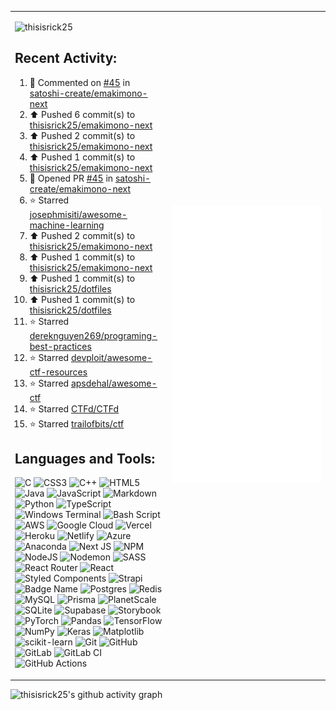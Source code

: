 <table>
  <tr>
    <td width="50%">

<p align="left"> <img src="https://komarev.com/ghpvc/?username=thisisrick25&label=Profile%20views&color=0e75b6&style=flat" alt="thisisrick25" />
</p>

## Recent Activity:
<!--RECENT_ACTIVITY:start-->
1. 💬 Commented on [#45](https://github.com/satoshi-create/emakimono-next/pull/45#issuecomment-2816793756) in [satoshi-create/emakimono-next](https://github.com/satoshi-create/emakimono-next)<br>
2. ⬆️ Pushed 6 commit(s) to [thisisrick25/emakimono-next](https://github.com/thisisrick25/emakimono-next)<br>
3. ⬆️ Pushed 2 commit(s) to [thisisrick25/emakimono-next](https://github.com/thisisrick25/emakimono-next)<br>
4. ⬆️ Pushed 1 commit(s) to [thisisrick25/emakimono-next](https://github.com/thisisrick25/emakimono-next)<br>
5. 💪 Opened PR [#45](https://github.com/satoshi-create/emakimono-next/pull/45) in [satoshi-create/emakimono-next](https://github.com/satoshi-create/emakimono-next)<br>
6. ⭐ Starred [josephmisiti/awesome-machine-learning](https://github.com/josephmisiti/awesome-machine-learning)<br>
7. ⬆️ Pushed 2 commit(s) to [thisisrick25/emakimono-next](https://github.com/thisisrick25/emakimono-next)<br>
8. ⬆️ Pushed 1 commit(s) to [thisisrick25/emakimono-next](https://github.com/thisisrick25/emakimono-next)<br>
9. ⬆️ Pushed 1 commit(s) to [thisisrick25/dotfiles](https://github.com/thisisrick25/dotfiles)<br>
10. ⬆️ Pushed 1 commit(s) to [thisisrick25/dotfiles](https://github.com/thisisrick25/dotfiles)<br>
11. ⭐ Starred [dereknguyen269/programing-best-practices](https://github.com/dereknguyen269/programing-best-practices)<br>
12. ⭐ Starred [devploit/awesome-ctf-resources](https://github.com/devploit/awesome-ctf-resources)<br>
13. ⭐ Starred [apsdehal/awesome-ctf](https://github.com/apsdehal/awesome-ctf)<br>
14. ⭐ Starred [CTFd/CTFd](https://github.com/CTFd/CTFd)<br>
15. ⭐ Starred [trailofbits/ctf](https://github.com/trailofbits/ctf)<br>
<!--RECENT_ACTIVITY:end-->

## Languages and Tools:
![C](https://img.shields.io/badge/c-%2300599C.svg?style=flat&logo=c&logoColor=white) ![CSS3](https://img.shields.io/badge/css3-%231572B6.svg?style=flat&logo=css3&logoColor=white) ![C++](https://img.shields.io/badge/c++-%2300599C.svg?style=flat&logo=c%2B%2B&logoColor=white) ![HTML5](https://img.shields.io/badge/html5-%23E34F26.svg?style=flat&logo=html5&logoColor=white) ![Java](https://img.shields.io/badge/java-%23ED8B00.svg?style=flat&logo=openjdk&logoColor=white) ![JavaScript](https://img.shields.io/badge/javascript-%23323330.svg?style=flat&logo=javascript&logoColor=%23F7DF1E) ![Markdown](https://img.shields.io/badge/markdown-%23000000.svg?style=flat&logo=markdown&logoColor=white) ![Python](https://img.shields.io/badge/python-3670A0?style=flat&logo=python&logoColor=ffdd54) ![TypeScript](https://img.shields.io/badge/typescript-%23007ACC.svg?style=flat&logo=typescript&logoColor=white) ![Windows Terminal](https://img.shields.io/badge/Windows%20Terminal-%234D4D4D.svg?style=flat&logo=windows-terminal&logoColor=white) ![Bash Script](https://img.shields.io/badge/bash_script-%23121011.svg?style=flat&logo=gnu-bash&logoColor=white) ![AWS](https://img.shields.io/badge/AWS-%23FF9900.svg?style=flat&logo=amazon-aws&logoColor=white) ![Google Cloud](https://img.shields.io/badge/GoogleCloud-%234285F4.svg?style=flat&logo=google-cloud&logoColor=white) ![Vercel](https://img.shields.io/badge/vercel-%23000000.svg?style=flat&logo=vercel&logoColor=white) ![Heroku](https://img.shields.io/badge/heroku-%23430098.svg?style=flat&logo=heroku&logoColor=white) ![Netlify](https://img.shields.io/badge/netlify-%23000000.svg?style=flat&logo=netlify&logoColor=#00C7B7) ![Azure](https://img.shields.io/badge/azure-%230072C6.svg?style=flat&logo=microsoftazure&logoColor=white) ![Anaconda](https://img.shields.io/badge/Anaconda-%2344A833.svg?style=flat&logo=anaconda&logoColor=white) ![Next JS](https://img.shields.io/badge/Next-black?style=flat&logo=next.js&logoColor=white) ![NPM](https://img.shields.io/badge/NPM-%23CB3837.svg?style=flat&logo=npm&logoColor=white) ![NodeJS](https://img.shields.io/badge/node.js-6DA55F?style=flat&logo=node.js&logoColor=white) ![Nodemon](https://img.shields.io/badge/NODEMON-%23323330.svg?style=flat&logo=nodemon&logoColor=%BBDEAD) ![SASS](https://img.shields.io/badge/SASS-hotpink.svg?style=flat&logo=SASS&logoColor=white) ![React Router](https://img.shields.io/badge/React_Router-CA4245?style=flat&logo=react-router&logoColor=white) ![React](https://img.shields.io/badge/react-%2320232a.svg?style=flat&logo=react&logoColor=%2361DAFB) ![Styled Components](https://img.shields.io/badge/styled--components-DB7093?style=flat&logo=styled-components&logoColor=white) ![Strapi](https://img.shields.io/badge/strapi-%232E7EEA.svg?style=flat&logo=strapi&logoColor=white) ![Badge Name](https://img.shields.io/badge/tRPC-%232596BE.svg?style=flat&logo=tRPC&logoColor=white) ![Postgres](https://img.shields.io/badge/postgres-%23316192.svg?style=flat&logo=postgresql&logoColor=white) ![Redis](https://img.shields.io/badge/redis-%23DD0031.svg?style=flat&logo=redis&logoColor=white) ![MySQL](https://img.shields.io/badge/mysql-4479A1.svg?style=flat&logo=mysql&logoColor=white) ![Prisma](https://img.shields.io/badge/Prisma-3982CE?style=flat&logo=Prisma&logoColor=white) ![PlanetScale](https://img.shields.io/badge/planetscale-%23000000.svg?style=flat&logo=planetscale&logoColor=white) ![SQLite](https://img.shields.io/badge/sqlite-%2307405e.svg?style=flat&logo=sqlite&logoColor=white) ![Supabase](https://img.shields.io/badge/Supabase-3ECF8E?style=flat&logo=supabase&logoColor=white) ![Storybook](https://img.shields.io/badge/-Storybook-FF4785?style=flat&logo=storybook&logoColor=white) ![PyTorch](https://img.shields.io/badge/PyTorch-%23EE4C2C.svg?style=flat&logo=PyTorch&logoColor=white) ![Pandas](https://img.shields.io/badge/pandas-%23150458.svg?style=flat&logo=pandas&logoColor=white) ![TensorFlow](https://img.shields.io/badge/TensorFlow-%23FF6F00.svg?style=flat&logo=TensorFlow&logoColor=white) ![NumPy](https://img.shields.io/badge/numpy-%23013243.svg?style=flat&logo=numpy&logoColor=white) ![Keras](https://img.shields.io/badge/Keras-%23D00000.svg?style=flat&logo=Keras&logoColor=white) ![Matplotlib](https://img.shields.io/badge/Matplotlib-%23ffffff.svg?style=flat&logo=Matplotlib&logoColor=black) ![scikit-learn](https://img.shields.io/badge/scikit--learn-%23F7931E.svg?style=flat&logo=scikit-learn&logoColor=white) ![Git](https://img.shields.io/badge/git-%23F05033.svg?style=flat&logo=git&logoColor=white) ![GitHub](https://img.shields.io/badge/github-%23121011.svg?style=flat&logo=github&logoColor=white) ![GitLab](https://img.shields.io/badge/gitlab-%23181717.svg?style=flat&logo=gitlab&logoColor=white) ![GitLab CI](https://img.shields.io/badge/gitlab%20CI-%23181717.svg?style=flat&logo=gitlab&logoColor=white) ![GitHub Actions](https://img.shields.io/badge/github%20actions-%232671E5.svg?style=flat&logo=githubactions&logoColor=white)

</td>
<td width="50%"><img src="github-metrics.svg" alt="Metric" /></td>
  </tr>
</table>

![thisisrick25's github activity graph](https://github-readme-activity-graph.vercel.app/graph?username=thisisrick25&theme=github-compact)